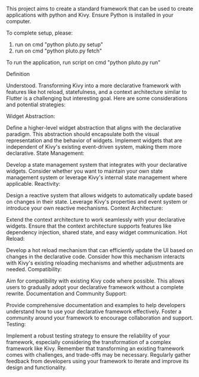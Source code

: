 This project aims to create a standard framework that can be used to create applications with python and Kivy.
Ensure Python is installed in your computer.

To complete setup, please:
1. run on cmd "python pluto.py setup"
2. run on cmd "python pluto.py fetch"

To run the application, run script on cmd
"python pluto.py run"

Definition

Understood. Transforming Kivy into a more declarative framework with features like hot reload, statefulness, and a context architecture similar to Flutter is a challenging but interesting goal. Here are some considerations and potential strategies:

Widget Abstraction:

Define a higher-level widget abstraction that aligns with the declarative paradigm. This abstraction should encapsulate both the visual representation and the behavior of widgets.
Implement widgets that are independent of Kivy's existing event-driven system, making them more declarative.
State Management:

Develop a state management system that integrates with your declarative widgets.
Consider whether you want to maintain your own state management system or leverage Kivy's internal state management where applicable.
Reactivity:

Design a reactive system that allows widgets to automatically update based on changes in their state.
Leverage Kivy's properties and event system or introduce your own reactive mechanisms.
Context Architecture:

Extend the context architecture to work seamlessly with your declarative widgets.
Ensure that the context architecture supports features like dependency injection, shared state, and easy widget communication.
Hot Reload:

Develop a hot reload mechanism that can efficiently update the UI based on changes in the declarative code.
Consider how this mechanism interacts with Kivy's existing reloading mechanisms and whether adjustments are needed.
Compatibility:

Aim for compatibility with existing Kivy code where possible. This allows users to gradually adopt your declarative framework without a complete rewrite.
Documentation and Community Support:

Provide comprehensive documentation and examples to help developers understand how to use your declarative framework effectively.
Foster a community around your framework to encourage collaboration and support.
Testing:

Implement a robust testing strategy to ensure the reliability of your framework, especially considering the transformation of a complex framework like Kivy.
Remember that transforming an existing framework comes with challenges, and trade-offs may be necessary. Regularly gather feedback from developers using your framework to iterate and improve its design and functionality.
